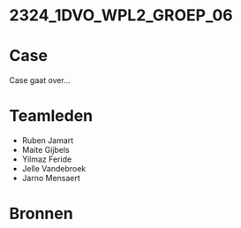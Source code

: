   # 2324_1DVO_WPL2_GROEP_06

# Case
Case gaat over...

# Teamleden

- Ruben Jamart
- Maite Gijbels
- Yilmaz Feride
- Jelle Vandebroek
- Jarno Mensaert

# Bronnen
